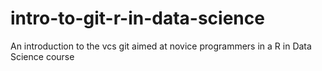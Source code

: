 # intro-to-git-r-in-data-science
An introduction to the vcs git aimed at novice programmers in a R in Data Science course
